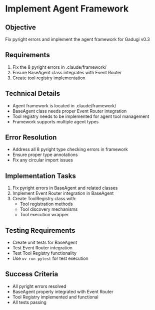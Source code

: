 # Implement Agent Framework

## Objective
Fix pyright errors and implement the agent framework for Gadugi v0.3

## Requirements
1. Fix the 8 pyright errors in .claude/framework/
2. Ensure BaseAgent class integrates with Event Router
3. Create tool registry implementation

## Technical Details
- Agent framework is located in .claude/framework/
- BaseAgent class needs proper Event Router integration
- Tool registry needs to be implemented for agent tool management
- Framework supports multiple agent types

## Error Resolution
- Address all 8 pyright type checking errors in framework
- Ensure proper type annotations
- Fix any circular import issues

## Implementation Tasks
1. Fix pyright errors in BaseAgent and related classes
2. Implement Event Router integration in BaseAgent
3. Create ToolRegistry class with:
   - Tool registration methods
   - Tool discovery mechanisms
   - Tool execution wrapper

## Testing Requirements
- Create unit tests for BaseAgent
- Test Event Router integration
- Test Tool Registry functionality
- Use `uv run pytest` for test execution

## Success Criteria
- All pyright errors resolved
- BaseAgent properly integrated with Event Router
- Tool Registry implemented and functional
- All tests passing
